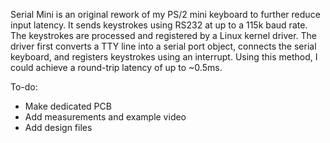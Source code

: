 Serial Mini is an original rework of my PS/2 mini keyboard to further reduce input latency. It sends keystrokes using RS232 at up to a 115k baud rate. The keystrokes are processed and registered by a Linux kernel driver. The driver first converts a TTY line into a serial port object, connects the serial keyboard, and registers keystrokes using an interrupt. Using this method, I could achieve a round-trip latency of up to ~0.5ms. 

To-do:
* Make dedicated PCB
* Add measurements and example video
* Add design files
